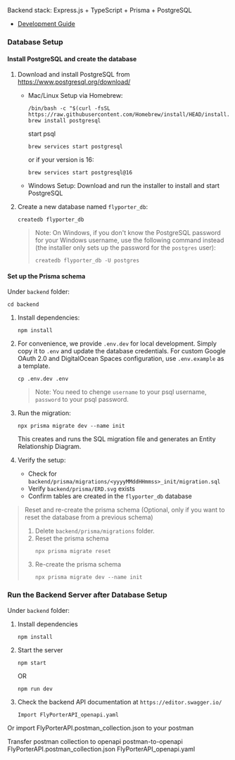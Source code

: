 Backend stack: Express.js + TypeScript + Prisma + PostgreSQL

- [Development Guide](#development-guide)


### Database Setup

#### Install PostgreSQL and create the database

1. Download and install PostgreSQL from https://www.postgresql.org/download/

   - Mac/Linux Setup via Homebrew:

     ```
     /bin/bash -c "$(curl -fsSL https://raw.githubusercontent.com/Homebrew/install/HEAD/install.sh)"
     brew install postgresql
     ```

     start psql

     ```
     brew services start postgresql
     ```

     or if your version is 16:

     ```
     brew services start postgresql@16
     ```

   - Windows Setup: Download and run the installer to install and start PostgreSQL

2. Create a new database named `flyporter_db`:
   ```
   createdb flyporter_db
   ```
   > Note: On Windows, if you don't know the PostgreSQL password for your Windows username,
   > use the following command instead (the installer only sets up the password for the `postgres` user):
   >
   > ```
   > createdb flyporter_db -U postgres
   > ```

#### Set up the Prisma schema

Under `backend` folder:

```
cd backend
```

1. Install dependencies:

   ```
   npm install
   ```

2. For convenience, we provide `.env.dev` for local development. Simply copy it to `.env` and update the database credentials. For custom Google OAuth 2.0 and DigitalOcean Spaces configuration, use `.env.example` as a template.

   ```
   cp .env.dev .env
   ```

   > Note: You need to chenge `username` to your psql username, `password` to your psql password.


3. Run the migration:

   ```
   npx prisma migrate dev --name init
   ```

   This creates and runs the SQL migration file and generates an Entity Relationship Diagram.

4. Verify the setup:
   - Check for `backend/prisma/migrations/<yyyyMMddHHmmss>_init/migration.sql`
   - Verify `backend/prisma/ERD.svg` exists
   - Confirm tables are created in the `flyporter_db` database

> Reset and re-create the prisma schema (Optional, only if you want to reset the database from a previous schema)
>
> 1. Delete `backend/prisma/migrations` folder.
> 2. Reset the prisma schema
>    ```
>    npx prisma migrate reset
>    ```
> 3. Re-create the prisma schema
>    ```
>    npx prisma migrate dev --name init
>    ```

### Run the Backend Server after Database Setup

Under `backend` folder:

1. Install dependencies
   ```
   npm install
   ```
2. Start the server
   ```
   npm start
   ```
   OR
   ```
   npm run dev
   ```
3. Check the backend API documentation at `https://editor.swagger.io/`
   ```
   Import FlyPorterAPI_openapi.yaml
   ```
Or import FlyPorterAPI.postman_collection.json to your postman

Transfer postman collection to openapi
postman-to-openapi FlyPorterAPI.postman_collection.json FlyPorterAPI_openapi.yaml





